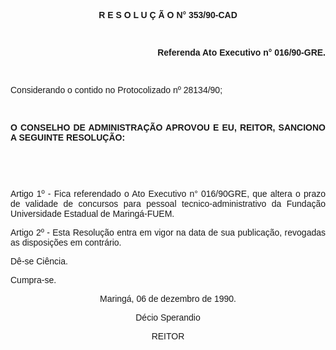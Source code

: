 <BODY>

<FONT FACE="Arial"><P ALIGN="JUSTIFY"></P>
<B><P ALIGN="CENTER">R E S O L U &Ccedil; &Atilde; O  N° 353/90-CAD</P>
<P ALIGN="CENTER"></P>
<P ALIGN="CENTER">&nbsp;</P>
<P ALIGN="RIGHT">Referenda Ato Executivo n° 016/90-GRE. </P>
<P ALIGN="JUSTIFY"></P>
<P ALIGN="JUSTIFY">&nbsp;</P>
</B><P ALIGN="JUSTIFY">Considerando o contido no Protocolizado nº 28134/90;</P>
<P ALIGN="JUSTIFY"></P>
<P ALIGN="JUSTIFY">&nbsp;</P>
<B><P ALIGN="JUSTIFY">O CONSELHO DE ADMINISTRA&Ccedil;&Atilde;O APROVOU E EU, REITOR, SANCIONO A SEGUINTE RESOLU&Ccedil;&Atilde;O:</P>
</B><P ALIGN="JUSTIFY"></P>
<P ALIGN="JUSTIFY">&nbsp;</P>
<P ALIGN="JUSTIFY">&nbsp;</P>
<P ALIGN="JUSTIFY">Artigo 1º - Fica referendado o Ato Executivo n° 016/90GRE, que altera o prazo de validade de concursos para pessoal tecnico-administrativo da Funda&ccedil;&atilde;o Universidade Estadual de Maring&aacute;-FUEM.</P>
<P ALIGN="JUSTIFY">Artigo 2º - Esta Resolu&ccedil;&atilde;o entra em vigor na data de  sua publica&ccedil;&atilde;o, revogadas as disposi&ccedil;&otilde;es em contr&aacute;rio.</P>
<P ALIGN="JUSTIFY">D&ecirc;-se Ci&ecirc;ncia.</P>
<P ALIGN="JUSTIFY">Cumpra-se.</P>
<P ALIGN="CENTER"></P>
<P ALIGN="CENTER">Maring&aacute;, 06 de dezembro de 1990.</P>
<P ALIGN="CENTER"></P>
<P ALIGN="CENTER">D&eacute;cio Sperandio</P>
<P ALIGN="CENTER">REITOR</P></FONT></BODY>

